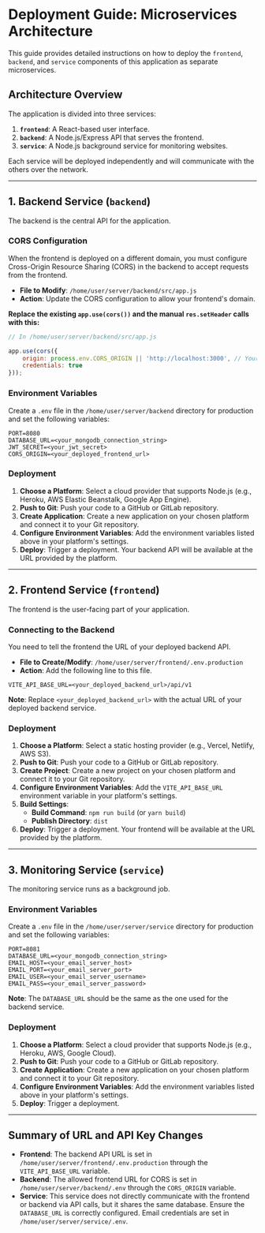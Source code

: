 # Deployment Guide: Microservices Architecture

This guide provides detailed instructions on how to deploy the `frontend`, `backend`, and `service` components of this application as separate microservices.

## Architecture Overview

The application is divided into three services:

1.  **`frontend`**: A React-based user interface.
2.  **`backend`**: A Node.js/Express API that serves the frontend.
3.  **`service`**: A Node.js background service for monitoring websites.

Each service will be deployed independently and will communicate with the others over the network.

---

## 1. Backend Service (`backend`)

The backend is the central API for the application.

### CORS Configuration

When the frontend is deployed on a different domain, you must configure Cross-Origin Resource Sharing (CORS) in the backend to accept requests from the frontend.

-   **File to Modify**: `/home/user/server/backend/src/app.js`
-   **Action**: Update the CORS configuration to allow your frontend's domain.

**Replace the existing `app.use(cors())` and the manual `res.setHeader` calls with this:**

```javascript
// In /home/user/server/backend/src/app.js

app.use(cors({
    origin: process.env.CORS_ORIGIN || 'http://localhost:3000', // Your frontend URL
    credentials: true
}));
```

### Environment Variables

Create a `.env` file in the `/home/user/server/backend` directory for production and set the following variables:

```
PORT=8080
DATABASE_URL=<your_mongodb_connection_string>
JWT_SECRET=<your_jwt_secret>
CORS_ORIGIN=<your_deployed_frontend_url>
```

### Deployment

1.  **Choose a Platform**: Select a cloud provider that supports Node.js (e.g., Heroku, AWS Elastic Beanstalk, Google App Engine).
2.  **Push to Git**: Push your code to a GitHub or GitLab repository.
3.  **Create Application**: Create a new application on your chosen platform and connect it to your Git repository.
4.  **Configure Environment Variables**: Add the environment variables listed above in your platform's settings.
5.  **Deploy**: Trigger a deployment. Your backend API will be available at the URL provided by the platform.

---

## 2. Frontend Service (`frontend`)

The frontend is the user-facing part of your application.

### Connecting to the Backend

You need to tell the frontend the URL of your deployed backend API.

-   **File to Create/Modify**: `/home/user/server/frontend/.env.production`
-   **Action**: Add the following line to this file.

```
VITE_API_BASE_URL=<your_deployed_backend_url>/api/v1
```

**Note**: Replace `<your_deployed_backend_url>` with the actual URL of your deployed backend service.

### Deployment

1.  **Choose a Platform**: Select a static hosting provider (e.g., Vercel, Netlify, AWS S3).
2.  **Push to Git**: Push your code to a GitHub or GitLab repository.
3.  **Create Project**: Create a new project on your chosen platform and connect it to your Git repository.
4.  **Configure Environment Variables**: Add the `VITE_API_BASE_URL` environment variable in your platform's settings.
5.  **Build Settings**:
    -   **Build Command**: `npm run build` (or `yarn build`)
    -   **Publish Directory**: `dist`
6.  **Deploy**: Trigger a deployment. Your frontend will be available at the URL provided by the platform.

---

## 3. Monitoring Service (`service`)

The monitoring service runs as a background job.

### Environment Variables

Create a `.env` file in the `/home/user/server/service` directory for production and set the following variables:

```
PORT=8081
DATABASE_URL=<your_mongodb_connection_string>
EMAIL_HOST=<your_email_server_host>
EMAIL_PORT=<your_email_server_port>
EMAIL_USER=<your_email_server_username>
EMAIL_PASS=<your_email_server_password>
```

**Note**: The `DATABASE_URL` should be the same as the one used for the backend service.

### Deployment

1.  **Choose a Platform**: Select a cloud provider that supports Node.js (e.g., Heroku, AWS, Google Cloud).
2.  **Push to Git**: Push your code to a GitHub or GitLab repository.
3.  **Create Application**: Create a new application on your chosen platform and connect it to your Git repository.
4.  **Configure Environment Variables**: Add the environment variables listed above in your platform's settings.
5.  **Deploy**: Trigger a deployment.

---

## Summary of URL and API Key Changes

-   **Frontend**: The backend API URL is set in `/home/user/server/frontend/.env.production` through the `VITE_API_BASE_URL` variable.
-   **Backend**: The allowed frontend URL for CORS is set in `/home/user/server/backend/.env` through the `CORS_ORIGIN` variable.
-   **Service**: This service does not directly communicate with the frontend or backend via API calls, but it shares the same database. Ensure the `DATABASE_URL` is correctly configured. Email credentials are set in `/home/user/server/service/.env`.
